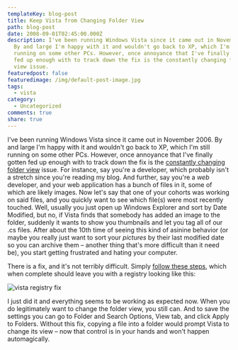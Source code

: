 ```yaml
---
templateKey: blog-post
title: Keep Vista from Changing Folder View
path: blog-post
date: 2008-09-01T02:45:00.000Z
description: I've been running Windows Vista since it came out in November 2006.
  By and large I'm happy with it and wouldn't go back to XP, which I'm still
  running on some other PCs. However, once annoyance that I've finally gotten
  fed up enough with to track down the fix is the constantly changing folder
  view issue.
featuredpost: false
featuredimage: /img/default-post-image.jpg
tags:
  - vista
category:
  - Uncategorized
comments: true
share: true
---
```

I've been running Windows Vista since it came out in November 2006. By and large I'm happy with it and wouldn't go back to XP, which I'm still running on some other PCs. However, once annoyance that I've finally gotten fed up enough with to track down the fix is the [constantly changing folder view](http://www.tweakguides.com/VA_4.html) issue. For instance, say you're a developer, which probably isn't a stretch since you're reading my blog. And further, say you're a *web* developer, and your web application has a bunch of files in it, some of which are likely images. Now let's say that one of your cohorts was working on said files, and you quickly want to see which file(s) were most recently touched. Well, usually you just open up Windows Explorer and sort by Date Modified, but no, if Vista finds that somebody has added an image to the folder, suddenly it wants to show you thumbnails and let you tag all of our .cs files. After about the 10th time of seeing this kind of asinine behavior (or maybe you really just want to sort your *pictures* by their last modified date so you can archive them – another thing that's more difficult than it need be), you start getting frustrated and hating your computer.

There is a fix, and it's not terribly difficult. Simply [follow these steps](http://www.tweakguides.com/VA_4.html), which when complete should leave you with a registry looking like this:

![vista registry fix](/img/registry-fix-vista)

I just did it and everything seems to be working as expected now. When you do legitimately want to change the folder view, you still can. And to save the settings you can go to Folder and Search Options, View tab, and click Apply to Folders. Without this fix, copying a file into a folder would prompt Vista to change its view – now that control is in your hands and won't happen automagically.
